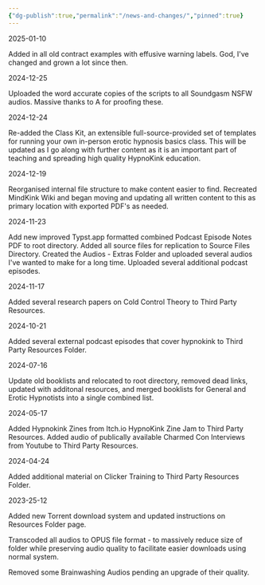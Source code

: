 ```yaml
---
{"dg-publish":true,"permalink":"/news-and-changes/","pinned":true}
---
```



2025-01-10

Added in all old contract examples with effusive warning labels. God, I've changed and grown a lot since then. 

2024-12-25

Uploaded the word accurate copies of the scripts to all Soundgasm NSFW audios. Massive thanks to A for proofing these.

2024-12-24

Re-added the Class Kit, an extensible full-source-provided set of templates for running your own in-person erotic hypnosis basics class. This will be updated as I go along with further content as it is an important part of teaching and spreading high quality HypnoKink education.

2024-12-19

Reorganised internal file structure to make content easier to find.
Recreated MindKink Wiki and began moving and updating all written content to this as primary location with exported PDF's as needed.

2024-11-23

Add new improved Typst.app formatted combined Podcast Episode Notes PDF to root directory.
Added all source files for replication to Source Files Directory.
Created the Audios - Extras Folder and uploaded several audios I've wanted to make for a long time.
Uploaded several additional podcast episodes.

2024-11-17 

Added several research papers on Cold Control Theory to Third Party Resources.

2024-10-21

Added several external podcast episodes that cover hypnokink to Third Party Resources Folder.

2024-07-16

Update old booklists and relocated to root directory, removed dead links, updated with additonal resources, and merged booklists for General and Erotic Hypnotists into a single combined list.

2024-05-17

Added Hypnokink Zines from Itch.io HypnoKink Zine Jam to Third Party Resources.
Added audio of publically available Charmed Con Interviews from Youtube to Third Party Resources.

2024-04-24

Added additional material on Clicker Training to Third Party Resources Folder.

2023-25-12

Added new Torrent download system and updated instructions on Resources Folder page.

Transcoded all audios to OPUS file format - to massively reduce size of folder while preserving audio quality to facilitate easier downloads using normal system.

Removed some Brainwashing Audios pending an upgrade of their quality.

